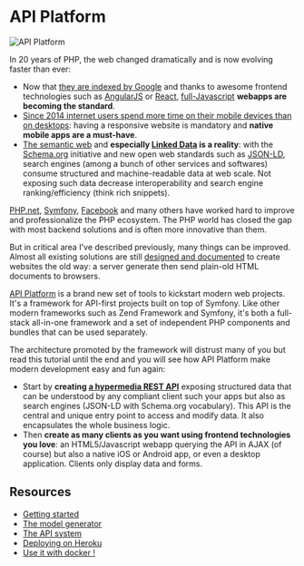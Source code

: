 # API Platform

![API Platform](http://api-platform.com/api-platform.png)

In 20 years of PHP, the web changed dramatically and is now evolving faster than ever:

* Now that [they are indexed by Google](http://searchengineland.com/tested-googlebot-crawls-javascript-heres-learned-220157)
  and thanks to awesome frontend technologies such as [AngularJS](http://angularjs.org/) or [React](https://facebook.github.io/react/),
  [full-Javascript](http://en.wikipedia.org/wiki/Single-page_application) **webapps are becoming the standard**.
* [Since 2014 internet users spend more time on their mobile devices than on desktops](http://techcrunch.com/2014/08/21/majority-of-digital-media-consumption-now-takes-place-in-mobile-apps/): having a responsive website is mandatory and **native mobile apps are a must-have**.
* [The semantic web](http://en.wikipedia.org/wiki/Semantic_Web) and **especially [Linked Data](http://en.wikipedia.org/wiki/Linked_data)
  is a reality**: with the [Schema.org](http://schema.org/) initiative and new open web standards such as [JSON-LD](http://json-ld.org/),
  search engines (among a bunch of other services and softwares) consume structured and machine-readable data at web scale.
  Not exposing such data decrease interoperability and search engine ranking/efficiency (think rich snippets).

[PHP.net](http://php.net), [Symfony](http://symfony.com), [Facebook](http://hhvm.com/) and many others have worked hard
to improve and professionalize the PHP ecosystem. The PHP world has closed the gap with most backend solutions and is often
more innovative than them.

But in critical area I've described previously, many things can be improved. Almost all existing solutions are still [designed
and documented](http://symfony.com/doc/2.7/book/page_creation.html) to create websites the old way: a server generate then
send plain-old HTML documents to browsers.

[API Platform](http://api-platform.com) is a brand new set of tools to kickstart modern web projects. It's a framework for
API-first projects built on top of Symfony. Like other modern frameworks such as Zend Framework and Symfony, it's both a
full-stack all-in-one framework and a set of independent PHP components and bundles that can be used separately.

The architecture promoted by the framework will distrust many of you but read this tutorial until the end and you will
see how API Platform make modern development easy and fun again:

* Start by **creating [a hypermedia REST API](http://en.wikipedia.org/wiki/HATEOAS)** exposing structured data that can
  be understood by any compliant client such your apps but also as search engines (JSON-LD with Schema.org vocabulary).
  This API is the central and unique entry point to access and modify data. It also encapsulates the whole business logic.
* Then **create as many clients as you want using frontend technologies you love**: an HTML5/Javascript webapp querying
  the API in AJAX (of course) but also a native iOS or Android app, or even a desktop application. Clients only display
  data and forms.

## Resources

* [Getting started](getting-started/api.md)
* [The model generator](http://php-schema.dunglas.fr)
* [The API system](https://github.com/dunglas/DunglasApiBundle)
* [Deploying on Heroku](deployment/heroku.md)
* [Use it with docker !](getting-started/docker.md)
